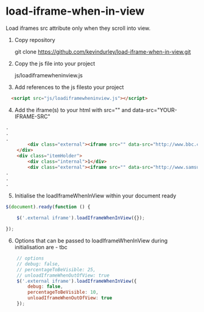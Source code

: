 # load-iframe-when-in-view
Load iframes src attribute only when they scroll into view.


1) Copy repository

	git clone https://github.com/kevindurley/load-iframe-when-in-view.git

2) Copy the js file into your project

	js/loadiframewheninview.js
	
3) Add references to the js filesto your project

```html
  <script src="js/loadiframewheninview.js"></script>
```
  
4) Add the iframe(s) to your html with src="" and data-src="YOUR-IFRAME-SRC"

```html
.
.
.
        <div class="external"><iframe src="" data-src="http://www.bbc.co.uk" frameborder="0" scrolling="no" allowfullscreen=""></iframe></div>
    </div>
    <div class="itemHolder">
        <div class="internal">1</div>
        <div class="external"><iframe src="" data-src="http://www.samsung.com" frameborder="0" scrolling="no" allowfullscreen=""></iframe></div>
.
.
.
```

5) Initialise the loadIframeWhenInView within your document ready

```javascript
$(document).ready(function () {

    $('.external iframe').loadIframeWhenInView({});

});
```

6) Options that can be passed to loadIframeWhenInView during initialisation are - tbc

```javascript
    // options
    // debug: false,
    // percentageToBeVisible: 25,
    // unloadIframeWhenOutOfView: true
    $('.external iframe').loadIframeWhenInView({
        debug: false,
        percentageToBeVisible: 10,
        unloadIframeWhenOutOfView: true
    });
```



